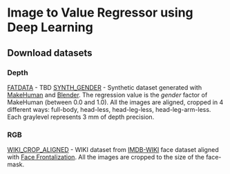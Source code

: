 # Image to Value Regressor using Deep Learning

## Download datasets

### Depth
[FATDATA]() - TBD
[SYNTH_GENDER]() - Synthetic dataset generated with [MakeHuman](http://www.makehuman.org/) and [Blender](https://www.blender.org/). The regression value is the _gender_ factor of MakeHuman (between 0.0 and 1.0). All the images are aligned, cropped in 4 different ways: full-body, head-less, head-leg-less, head-leg-arm-less. Each graylevel represents 3 mm of depth precision.

### RGB
[WIKI_CROP_ALIGNED]() - WIKI dataset from [IMDB-WIKI](https://data.vision.ee.ethz.ch/cvl/rrothe/imdb-wiki/) face dataset aligned with [Face Frontalization](https://github.com/dougsouza/face-frontalization). All the images are cropped to the size of the face-mask.

